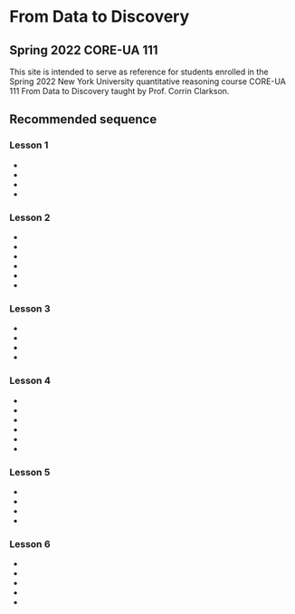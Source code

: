 # From Data to Discovery 
## Spring 2022 CORE-UA 111

This site is intended to serve as reference for students enrolled in the Spring 2022 New York University quantitative reasoning course CORE-UA 111 From Data to Discovery taught by Prof. Corrin Clarkson.





## Recommended sequence


### Lesson 1
- [](r_basics)
- [](r_basics:arithmetic)
- [](in-class_exercises:lesson01)
- [](homework00)


### Lesson 2
- [](base_r:variables)
- [](base_r:data_types) 
- [](base_r:vectors) 
- [](vectors_computing)
- [](in-class_exercises:lesson02)
- [](homework01)


### Lesson 3
- [](r_basics:numerical_vectors:functions)
- [](loading)
- [](frames)
- [](in-class_exercises:lesson03)


### Lesson 4
- [](dplyr)
- [](arrange)
- [](piping)
- [](in-class_exercises:lesson04)
- [](lab01)
- [](homework02)


### Lesson 5
- [](loading:from_file)
- [](select)
- [](filter)
- [](in-class_exercises:lesson05)


### Lesson 6
- [](summarize)
- [](ggplot:bar_charts)
- [](in-class_exercises:lesson06)
- [](lab02)
- [](homework02)
